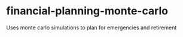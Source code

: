 # financial-planning-monte-carlo
Uses monte carlo simulations to plan for emergencies and retirement
